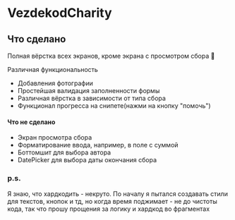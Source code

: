 # VezdekodCharity

## Что сделано
 Полная вёрстка всех экранов, кроме экрана с просмотром сбора
 🥺
 
 
 Различная функциональность
  - Добавления фотографии
  - Простейшая валидация заполненности формы
  - Различная вёрстка в зависимости от типа сбора
  - Функционал прогресса на снипете(нажми на кнопку "помочь")
 
#### Что не сделано
 - Экран просмотра сбора
 - Форматирование ввода, например, в поле с суммой
 - Боттомшит для выбора автора
 - DatePicker для выбора даты окончания сбора
 
### p.s. 
Я знаю, что хардкодить - некруто. По началу я пытался создавать стили для текстов, кнопок и тд, но когда время поджимает - не до чистоты кода, так что прошу прощения за логику и хардкод во фрагментах
 
